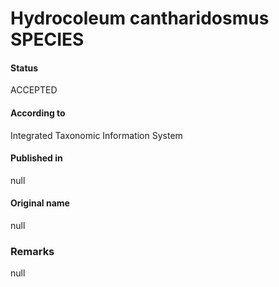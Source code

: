 Hydrocoleum cantharidosmus SPECIES
=======

#### Status
ACCEPTED

#### According to
Integrated Taxonomic Information System

#### Published in
null

#### Original name
null

### Remarks
null